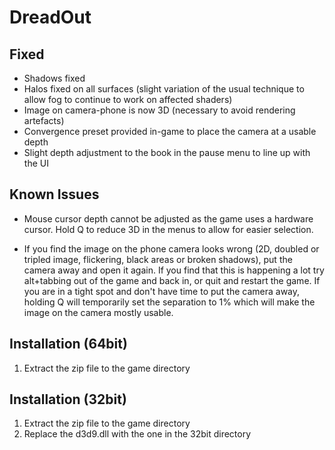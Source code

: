 DreadOut
========

Fixed
-----
- Shadows fixed
- Halos fixed on all surfaces (slight variation of the usual technique to allow
  fog to continue to work on affected shaders)
- Image on camera-phone is now 3D (necessary to avoid rendering artefacts)
- Convergence preset provided in-game to place the camera at a usable depth
- Slight depth adjustment to the book in the pause menu to line up with the UI

Known Issues
------------
- Mouse cursor depth cannot be adjusted as the game uses a hardware cursor.
  Hold Q to reduce 3D in the menus to allow for easier selection.

- If you find the image on the phone camera looks wrong (2D, doubled or tripled
  image, flickering, black areas or broken shadows), put the camera away and
  open it again.  If you find that this is happening a lot try alt+tabbing out
  of the game and back in, or quit and restart the game. If you are in a tight
  spot and don't have time to put the camera away, holding Q will temporarily
  set the separation to 1% which will make the image on the camera mostly
  usable.

Installation (64bit)
--------------------
1. Extract the zip file to the game directory

Installation (32bit)
--------------------
1. Extract the zip file to the game directory
2. Replace the d3d9.dll with the one in the 32bit directory
